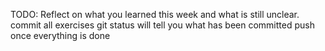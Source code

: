 TODO: Reflect on what you learned this week and what is still unclear.
commit all exercises
git status will tell you what has been committed
push once everything is done